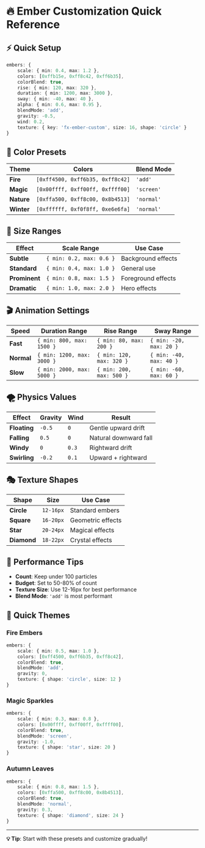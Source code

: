 # 🔥 Ember Customization Quick Reference

## ⚡ **Quick Setup**

```typescript
embers: {
    scale: { min: 0.4, max: 1.2 },
    colors: [0xffb15e, 0xff8c42, 0xff6b35],
    colorBlend: true,
    rise: { min: 120, max: 320 },
    duration: { min: 1200, max: 3000 },
    sway: { min: -40, max: 40 },
    alpha: { min: 0.6, max: 0.95 },
    blendMode: 'add',
    gravity: -0.5,
    wind: 0.2,
    texture: { key: 'fx-ember-custom', size: 16, shape: 'circle' }
}
```

## 🎨 **Color Presets**

| Theme | Colors | Blend Mode |
|-------|--------|------------|
| **Fire** | `[0xff4500, 0xff6b35, 0xff8c42]` | `'add'` |
| **Magic** | `[0x00ffff, 0xff00ff, 0xffff00]` | `'screen'` |
| **Nature** | `[0xffa500, 0xff8c00, 0x8b4513]` | `'normal'` |
| **Winter** | `[0xffffff, 0xf0f8ff, 0xe6e6fa]` | `'normal'` |

## 📏 **Size Ranges**

| Effect | Scale Range | Use Case |
|--------|-------------|----------|
| **Subtle** | `{ min: 0.2, max: 0.6 }` | Background effects |
| **Standard** | `{ min: 0.4, max: 1.0 }` | General use |
| **Prominent** | `{ min: 0.8, max: 1.5 }` | Foreground effects |
| **Dramatic** | `{ min: 1.0, max: 2.0 }` | Hero effects |

## 🎬 **Animation Settings**

| Speed | Duration Range | Rise Range | Sway Range |
|-------|----------------|------------|------------|
| **Fast** | `{ min: 800, max: 1500 }` | `{ min: 80, max: 200 }` | `{ min: -20, max: 20 }` |
| **Normal** | `{ min: 1200, max: 3000 }` | `{ min: 120, max: 320 }` | `{ min: -40, max: 40 }` |
| **Slow** | `{ min: 2000, max: 5000 }` | `{ min: 200, max: 500 }` | `{ min: -60, max: 60 }` |

## 🌪️ **Physics Values**

| Effect | Gravity | Wind | Result |
|--------|---------|------|--------|
| **Floating** | `-0.5` | `0` | Gentle upward drift |
| **Falling** | `0.5` | `0` | Natural downward fall |
| **Windy** | `0` | `0.3` | Rightward drift |
| **Swirling** | `-0.2` | `0.1` | Upward + rightward |

## 🎭 **Texture Shapes**

| Shape | Size | Use Case |
|-------|------|----------|
| **Circle** | `12-16px` | Standard embers |
| **Square** | `16-20px` | Geometric effects |
| **Star** | `20-24px` | Magical effects |
| **Diamond** | `18-22px` | Crystal effects |

## 🔧 **Performance Tips**

- **Count**: Keep under 100 particles
- **Budget**: Set to 50-80% of count
- **Texture Size**: Use 12-16px for best performance
- **Blend Mode**: `'add'` is most performant

## 🚀 **Quick Themes**

### **Fire Embers**
```typescript
embers: {
    scale: { min: 0.5, max: 1.0 },
    colors: [0xff4500, 0xff6b35, 0xff8c42],
    colorBlend: true,
    blendMode: 'add',
    gravity: 0,
    texture: { shape: 'circle', size: 12 }
}
```

### **Magic Sparkles**
```typescript
embers: {
    scale: { min: 0.3, max: 0.8 },
    colors: [0x00ffff, 0xff00ff, 0xffff00],
    colorBlend: true,
    blendMode: 'screen',
    gravity: -1.0,
    texture: { shape: 'star', size: 20 }
}
```

### **Autumn Leaves**
```typescript
embers: {
    scale: { min: 0.8, max: 1.5 },
    colors: [0xffa500, 0xff8c00, 0x8b4513],
    colorBlend: true,
    blendMode: 'normal',
    gravity: 0.3,
    texture: { shape: 'diamond', size: 24 }
}
```

---

**💡 Tip**: Start with these presets and customize gradually!
